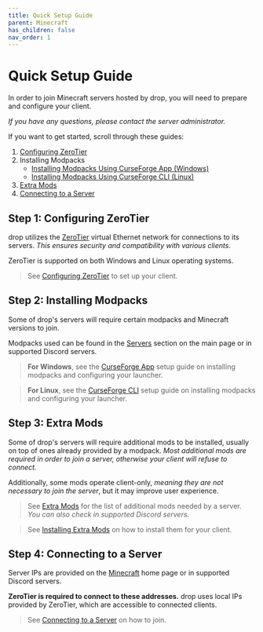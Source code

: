 ```yaml
---
title: Quick Setup Guide
parent: Minecraft
has_children: false
nav_order: 1
---
```


# Quick Setup Guide
In order to join Minecraft servers hosted by drop, you will need to prepare and configure your client.

*If you have any questions, please contact the server administrator.*

If you want to get started, scroll through these guides:
1. [Configuring ZeroTier](https://drop8k.github.io/docs/misc/zerotier.html)
2. Installing Modpacks
    - [Installing Modpacks Using CurseForge App (Windows)](https://drop8k.github.io/docs/minecraft/installation/windows.html)
    - [Installing Modpacks Using CurseForge CLI (Linux)](https://drop8k.github.io/docs/minecraft/installation/linux.html)
3. [Extra Mods](https://drop8k.github.io/docs/minecraft/extras/main.html)
4. [Connecting to a Server](https://drop8k.github.io/docs/minecraft/connect.html)

## Step 1: Configuring ZeroTier
drop utilizes the [ZeroTier](https://www.zerotier.com/) virtual Ethernet network for connections to its servers. *This ensures security and compatibility with various clients.*

ZeroTier is supported on both Windows and Linux operating systems.

> See [Configuring ZeroTier](https://drop8k.github.io/docs/misc/zerotier.html) to set up your client.

## Step 2: Installing Modpacks
Some of drop's servers will require certain modpacks and Minecraft versions to join.

Modpacks used can be found in the [Servers](https://drop8k.github.io/docs/server/main.html#servers) section on the main page or in supported Discord servers.


> **For Windows**, see the [CurseForge App](https://drop8k.github.io/docs/server/installation1.html) setup guide on installing modpacks and configuring your launcher.

> **For Linux**, see the [CurseForge CLI](https://drop8k.github.io/docs/server/installation2.html) setup guide on installing modpacks and configuring your launcher.

## Step 3: Extra Mods
Some of drop's servers will require additional mods to be installed, usually on top of ones already provided by a modpack. *Most additional mods are required in order to join a server, otherwise your client will refuse to connect.*

Additionally, some mods operate client-only, *meaning they are not necessary to join the server*, but it may improve user experience.

> See [Extra Mods](https://drop8k.github.io/docs/server/extras.html) for the list of additional mods needed by a server. *You can also check in supported Discord servers.*

> See [Installing Extra Mods](https://drop8k.github.io/docs/server/extras-install.html) on how to install them for your client.

## Step 4: Connecting to a Server
Server IPs are provided on the [Minecraft](https://drop8k.github.io/docs/server/main.html) home page or in supported Discord servers.

**ZeroTier is required to connect to these addresses.** drop uses local IPs provided by ZeroTier, which are accessible to connected clients.

> See [Connecting to a Server](https://drop8k.github.io/docs/server/connect.html) on how to join.
